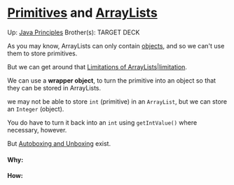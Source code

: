 # [Primitives](primitives) and [ArrayLists](arraylists)

Up: [Java Principles](java_principles)
Brother(s):
TARGET DECK

As you may know, ArrayLists can only contain [objects](objects), and so we can't use them to store primitives.

But we can get around that [Limitations of ArrayLists|limitation](limitations_of_arraylists|limitation).

We can use a **wrapper object**, to turn the primitive into an object so that they can be stored in ArrayLists.

we may not be able to store `int` (primitive) in an `ArrayList`, but we can store an `Integer` (object).

You do have to turn it back into an `int` using `getIntValue()` where necessary, however.

But [Autoboxing and Unboxing](autoboxing_and_unboxing) exist.


































#### Why:
#### How:









